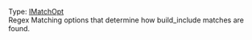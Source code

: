 Type: [IMatchOpt](/interfaces/_modules_interfaces_.imatchopt.html)  
Regex Matching options that determine how build_include matches are found.